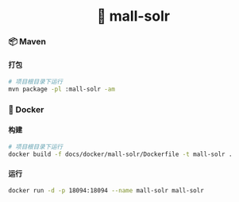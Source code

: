 <h1 align="center">🏪 mall-solr</h1>

### 📦 Maven

#### 打包

```bash
# 项目根目录下运行
mvn package -pl :mall-solr -am
```

### 🐳 Docker

#### 构建

```bash
# 项目根目录下运行
docker build -f docs/docker/mall-solr/Dockerfile -t mall-solr .
```

#### 运行

```bash
docker run -d -p 18094:18094 --name mall-solr mall-solr
```
